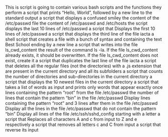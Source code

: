 This is script is going to contain various bash scripts and the functions they perform
a script that prints “Hello, World”, followed by a new line to the standard output
a script that displays a confused smiley
the content of the /etc/passwd file
the content of /etc/passwd and /etc/hosts
the script displays the last 10 lines of /etc/passwd
a script that Displays the first 10 lines of /etc/passwd
 a script that displays the third line of the file iacta
a shell script that creates a file with a bunch of syntax and containing the text Best School ending by a new line
a script that writes into the file ls_cwd_content the result of the command ls -la. If the file ls_cwd_content already exists, it should be overwritten. If the file ls_cwd_content does not exist, create it
a script that duplicates the last line of the file iacta
a script that deletes all the regular files (not the directories) with a .js extension that are present in the current directory and all its subfolders
 a script that counts the number of directories and sub-directories in the current directory
a script that displays the 10 newest files in the current directory
a script that takes a list of words as input and prints only words that appear exactly once
 lines containing the pattern “root” from the file /etc/passwd
the number of lines that contain the pattern “bin” in the file /etc/passwd
Display lines containing the pattern “root” and 3 lines after them in the file /etc/passwd
Display all the lines in the file /etc/passwd that do not contain the pattern “bin”
Display all lines of the file /etc/ssh/sshd_config starting with a letter
 a script that Replaces all characters A and c from input to Z and e respectively
a script that removes all letters c and C from input
a script that reverse its input
